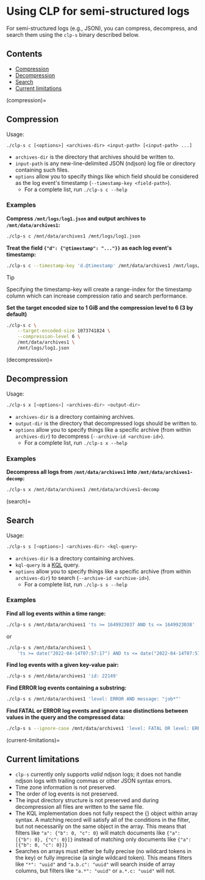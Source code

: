 # Using CLP for semi-structured logs

For semi-structured logs (e.g., JSON), you can compress, decompress, and search them using the
`clp-s` binary described below.

## Contents

* [Compression](#compression)
* [Decompression](#decompression)
* [Search](#search)
* [Current limitations](#current-limitations)

(compression)=
## Compression

Usage:

```shell
./clp-s c [<options>] <archives-dir> <input-path> [<input-path> ...]
```

* `archives-dir` is the directory that archives should be written to.
* `input-path` is any new-line-delimited JSON (ndjson) log file or directory containing such files.
* `options` allow you to specify things like which field should be considered as the log event's
  timestamp (`--timestamp-key <field-path>`).
  * For a complete list, run `./clp-s c --help`

### Examples

**Compress `/mnt/logs/log1.json` and output archives to `/mnt/data/archives1`:**

```bash
./clp-s c /mnt/data/archives1 /mnt/logs/log1.json
```

**Treat the field `{"d": {"@timestamp": "..."}}` as each log event's timestamp:**

```bash
./clp-s c --timestamp-key 'd.@timestamp' /mnt/data/archives1 /mnt/logs/log1.json
```

> [!TIP]
> Specifying the timestamp-key will create a range-index for the timestamp column which can increase
> compression ratio and search performance.

**Set the target encoded size to 1 GiB and the compression level to 6 (3 by default)**

```bash
./clp-s c \
    --target-encoded-size 1073741824 \
    --compression-level 6 \
    /mnt/data/archives1 \
    /mnt/logs/log1.json
```

(decompression)=
## Decompression

Usage:

```bash
./clp-s x [<options>] <archives-dir> <output-dir>
```

* `archives-dir` is a directory containing archives.
* `output-dir` is the directory that decompressed logs should be written to.
* `options` allow you to specify things like a specific archive (from within `archives-dir`) to
  decompress (`--archive-id <archive-id>`).
  * For a complete list, run `./clp-s x --help`

### Examples

**Decompress all logs from `/mnt/data/archives1` into `/mnt/data/archives1-decomp`:**

```bash
./clp-s x /mnt/data/archives1 /mnt/data/archives1-decomp
```

(search)=
## Search

Usage:

```bash
./clp-s s [<options>] <archives-dir> <kql-query>
```

* `archives-dir` is a directory containing archives.
* `kql-query` is a [KQL][1] query.
* `options` allow you to specify things like a specific archive (from within `archives-dir`) to
  search (`--archive-id <archive-id>`).
  * For a complete list, run `./clp-s s --help`

### Examples

**Find all log events within a time range:**

```bash
./clp-s s /mnt/data/archives1 'ts >= 1649923037 AND ts <= 1649923038'
```
or
```bash
./clp-s s /mnt/data/archives1 \
    'ts >= date("2022-04-14T07:57:17") AND ts <= date("2022-04-14T07:57:18")'
```

**Find log events with a given key-value pair:**

```bash
./clp-s s /mnt/data/archives1 'id: 22149'
```

**Find ERROR log events containing a substring:**

```bash
./clp-s s /mnt/data/archives1 'level: ERROR AND message: "job*"'
```

**Find FATAL or ERROR log events and ignore case distinctions between values in the query and the
compressed data:**

```bash
./clp-s s --ignore-case /mnt/data/archives1 'level: FATAL OR level: ERROR'
```

(current-limitations)=
## Current limitations

* `clp-s` currently only supports *valid* ndjson logs; it does not handle ndjson logs with trailing
  commas or other JSON syntax errors.
* Time zone information is not preserved.
* The order of log events is not preserved.
* The input directory structure is not preserved and during decompression all files are written to
  the same file.
* The KQL implementation does not fully respect the {} object within array syntax. A matching record
  will satisfy all of the conditions in the filter, but not necessarily on the same object in the
  array. This means that filters like `"a": {"b": 0, "c": 0}` will match documents like
  `{"a": [{"b": 0}, {"c": 0}]}` instead of matching only documents like `{"a": [{"b": 0, "c": 0}]}`
* Searches on arrays must either be fully precise (no wildcard tokens in the key) or fully imprecise
  (a single wildcard token). This means filters like `"*": "uuid"` and `"a.b.c": "uuid"` will search
  inside of array columns, but filters like `"a.*": "uuid"` or `a.*.c: "uuid"` will not.

[1]: https://www.elastic.co/guide/en/kibana/current/kuery-query.html
